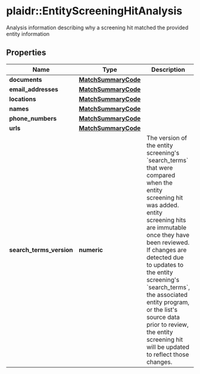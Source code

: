 # plaidr::EntityScreeningHitAnalysis

Analysis information describing why a screening hit matched the provided entity information

## Properties
Name | Type | Description | Notes
------------ | ------------- | ------------- | -------------
**documents** | [**MatchSummaryCode**](MatchSummaryCode.md) |  | [optional] 
**email_addresses** | [**MatchSummaryCode**](MatchSummaryCode.md) |  | [optional] 
**locations** | [**MatchSummaryCode**](MatchSummaryCode.md) |  | [optional] 
**names** | [**MatchSummaryCode**](MatchSummaryCode.md) |  | [optional] 
**phone_numbers** | [**MatchSummaryCode**](MatchSummaryCode.md) |  | [optional] 
**urls** | [**MatchSummaryCode**](MatchSummaryCode.md) |  | [optional] 
**search_terms_version** | **numeric** | The version of the entity screening&#39;s &#x60;search_terms&#x60; that were compared when the entity screening hit was added. entity screening hits are immutable once they have been reviewed. If changes are detected due to updates to the entity screening&#39;s &#x60;search_terms&#x60;, the associated entity program, or the list&#39;s source data prior to review, the entity screening hit will be updated to reflect those changes. | 


